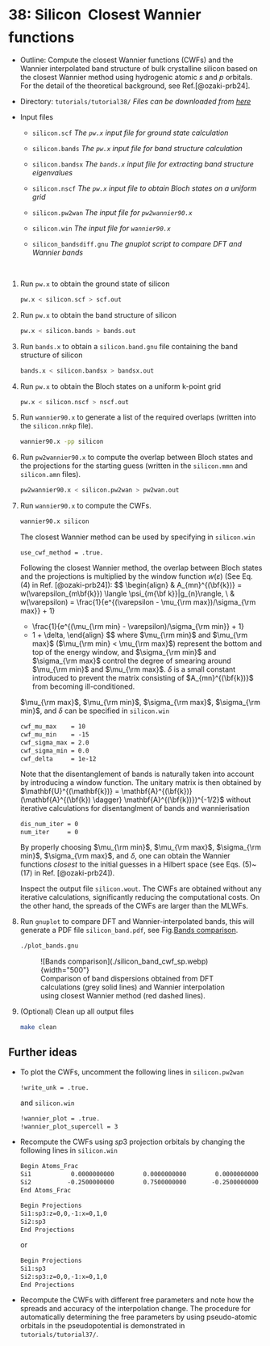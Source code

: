 # 38: Silicon &#151; Closest Wannier functions

- Outline: Compute the closest Wannier functions (CWFs) and
    the Wannier interpolated band structure of
    bulk crystalline silicon based on the closest Wannier method
    using hydrogenic atomic $s$ and $p$ orbitals.
    For the detail of the theoretical background, see Ref.[@ozaki-prb24].

- Directory: `tutorials/tutorial38/` *Files can be downloaded from
    [here](https://github.com/wannier-developers/wannier90/tree/develop/tutorials/tutorial38)*

- Input files

    - `silicon.scf` *The `pw.x` input file for ground state calculation*

    - `silicon.bands` *The `pw.x` input file for band structure calculation*

    - `silicon.bandsx` *The `bands.x` input file for extracting band structure eigenvalues*

    - `silicon.nscf` *The `pw.x` input file to obtain Bloch states on a uniform grid*

    - `silicon.pw2wan` *The input file for `pw2wannier90.x`*

    - `silicon.win` *The input file for `wannier90.x`*

    - `silicon_bandsdiff.gnu` *The gnuplot script to compare DFT and Wannier bands*

&nbsp;

1. Run `pw.x` to obtain the ground state of silicon

    ```bash title="Terminal"
    pw.x < silicon.scf > scf.out
    ```

2. Run `pw.x` to obtain the band structure of silicon

    ```bash title="Terminal"
    pw.x < silicon.bands > bands.out
    ```

3. Run `bands.x` to obtain a `silicon.band.gnu` file containing the band
    structure of silicon

    ```bash title="Terminal"
    bands.x < silicon.bandsx > bandsx.out
    ```

4. Run `pw.x` to obtain the Bloch states on a uniform k-point grid

    ```bash title="Terminal"
    pw.x < silicon.nscf > nscf.out
    ```

5. Run `wannier90.x` to generate a list of the required overlaps (written into the
    `silicon.nnkp` file).

    ```bash title="Terminal"
    wannier90.x -pp silicon
    ```

6. Run `pw2wannier90.x` to compute the overlap between Bloch states and
    the projections for the starting guess (written in the `silicon.mmn`
    and `silicon.amn` files).

    ```bash title="Terminal"
    pw2wannier90.x < silicon.pw2wan > pw2wan.out
    ```

7. Run `wannier90.x` to compute the CWFs.

    ```bash title="Terminal"
    wannier90.x silicon
    ```

    The closest Wannier method can be used by specifying in `silicon.win`

    ```vi title="Input file"
    use_cwf_method = .true.
    ```

    Following the closest Wannier method, the overlap between Bloch states and
    the projections is multiplied by the window function $w(\varepsilon)$
    (See Eq. (4) in Ref. [@ozaki-prb24]):
    $$
    \begin{align}
    & A_{mn}^{(\bf{k})} = w(\varepsilon_{m\bf{k}}) \langle \psi_{m{\bf k}}|g_{n}\rangle,
    \\
    & w(\varepsilon)
    = \frac{1}{e^{(\varepsilon - \mu_{\rm max})/\sigma_{\rm max}} + 1}
    - \frac{1}{e^{(\mu_{\rm min} - \varepsilon)/\sigma_{\rm min}} + 1}
    - 1 + \delta,
    \end{align}
    $$
    where $\mu_{\rm min}$ and $\mu_{\rm max}$ ($\mu_{\rm min} < \mu_{\rm max}$)
    represent the bottom and top of the energy window, and
    $\sigma_{\rm min}$ and $\sigma_{\rm max}$ control
    the degree of smearing around $\mu_{\rm min}$ and $\mu_{\rm max}$.
    $\delta$ is a small constant introduced to prevent the matrix
    consisting of $A_{mn}^{(\bf{k})}$ from becoming ill-conditioned.

    $\mu_{\rm max}$, $\mu_{\rm min}$, $\sigma_{\rm max}$, $\sigma_{\rm min}$, and
    $\delta$ can be specified in `silicon.win`

    ```vi title="Input file"
    cwf_mu_max    = 10
    cwf_mu_min    = -15
    cwf_sigma_max = 2.0
    cwf_sigma_min = 0.0
    cwf_delta     = 1e-12
    ```

    Note that the disentanglement of bands is naturally
    taken into account by introducing a window function.
    The unitary matrix is then obtained by
    $\mathbf{U}^{(\mathbf{k})} = \mathbf{A}^{(\bf{k})}
    (\mathbf{A}^{(\bf{k}) \dagger} \mathbf{A}^{(\bf{k})})^{-1/2}$
    without iterative calculations for disentanglment of bands
    and wannierisation

    ```vi title="Input file"
    dis_num_iter = 0
    num_iter     = 0
    ```

    By properly choosing $\mu_{\rm min}$, $\mu_{\rm max}$,
    $\sigma_{\rm min}$, $\sigma_{\rm max}$, and $\delta$,
    one can obtain the Wannier functions *closest* to the initial guesses in
    a Hilbert space (see Eqs. (5)~(17) in Ref. [@ozaki-prb24]).

    Inspect the output file `silicon.wout`.
    The CWFs are obtained without any iterative calculations,
    significantly reducing the computational costs.
    On the other hand, the spreads of the CWFs are larger than the MLWFs.

8. Run `gnuplot` to compare DFT and Wannier-interpolated bands,
   this will generate a PDF file `silicon_band.pdf`, see
   Fig.[Bands comparison](#fig:silicon_band).

    ```bash title="Terminal"
    ./plot_bands.gnu
    ```

    <figure markdown="span" id="fig:silicon_band">
    ![Bands comparison](./silicon_band_cwf_sp.webp){width="500"}
    <figcaption> Comparison of band dispersions obtained from
    DFT calculations (grey solid lines) and Wannier interpolation using
    closest Wannier method (red dashed lines).
    </figcaption>
    </figure>

9. (Optional) Clean up all output files

    ```bash title="Terminal"
    make clean
    ```

## Further ideas

- To plot the CWFs, uncomment the following lines in
    `silicon.pw2wan`

    ```vi title="Input file"
    !write_unk = .true.
    ```

    and `silicon.win`

    ```vi title="Input file"
    !wannier_plot = .true.
    !wannier_plot_supercell = 3
    ```

- Recompute the CWFs using $sp3$ projection orbitals by changing
  the following lines in `silicon.win`

    ```vi title="Input file"
    Begin Atoms_Frac
    Si1           0.0000000000        0.0000000000        0.0000000000
    Si2          -0.2500000000        0.7500000000       -0.2500000000
    End Atoms_Frac
    ```

    ```vi title="Input file"
    Begin Projections
    Si1:sp3:z=0,0,-1:x=0,1,0
    Si2:sp3
    End Projections
    ```

    or

    ```vi title="Input file"
    Begin Projections
    Si1:sp3
    Si2:sp3:z=0,0,-1:x=0,1,0
    End Projections
    ```

- Recompute the CWFs with different free parameters and
  note how the spreads and accuracy of the interpolation change.
  The procedure for automatically determining the free parameters
  by using pseudo-atomic orbitals in the pseudopotential is demonstrated
  in `tutorials/tutorial37/`.
